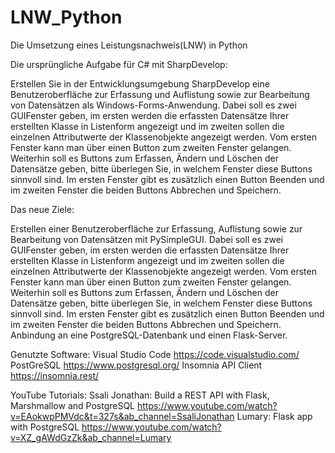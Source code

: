# LNW_Python
Die Umsetzung eines Leistungsnachweis(LNW) in Python

Die ursprüngliche Aufgabe für C# mit SharpDevelop:

Erstellen Sie in der Entwicklungsumgebung SharpDevelop eine Benutzeroberfläche zur Erfassung und
Auflistung sowie zur Bearbeitung von Datensätzen als Windows-Forms-Anwendung. Dabei soll es zwei GUIFenster geben, im ersten werden die erfassten Datensätze Ihrer erstellten Klasse in Listenform angezeigt
und im zweiten sollen die einzelnen Attributwerte der Klassenobjekte angezeigt werden. Vom ersten
Fenster kann man über einen Button zum zweiten Fenster gelangen. Weiterhin soll es Buttons zum Erfassen,
Ändern und Löschen der Datensätze geben, bitte überlegen Sie, in welchem Fenster diese Buttons sinnvoll
sind. Im ersten Fenster gibt es zusätzlich einen Button Beenden und im zweiten Fenster die beiden Buttons
Abbrechen und Speichern. 

Das neue Ziele:

Erstellen einer Benutzeroberfläche zur Erfassung, Auflistung sowie zur Bearbeitung von Datensätzen mit PySimpleGUI.
Dabei soll es zwei GUIFenster geben, im ersten werden die erfassten Datensätze Ihrer erstellten Klasse in Listenform angezeigt
und im zweiten sollen die einzelnen Attributwerte der Klassenobjekte angezeigt werden. Vom ersten
Fenster kann man über einen Button zum zweiten Fenster gelangen. Weiterhin soll es Buttons zum Erfassen,
Ändern und Löschen der Datensätze geben, bitte überlegen Sie, in welchem Fenster diese Buttons sinnvoll
sind. Im ersten Fenster gibt es zusätzlich einen Button Beenden und im zweiten Fenster die beiden Buttons
Abbrechen und Speichern. 
Anbindung an eine PostgreSQL-Datenbank und einen Flask-Server.


Genutzte Software:
Visual Studio Code
https://code.visualstudio.com/
PostGreSQL
https://www.postgresql.org/
Insomnia API Client
https://insomnia.rest/

YouTube Tutorials:
Ssali Jonathan: Build a REST API with Flask, Marshmallow and PostgreSQL
https://www.youtube.com/watch?v=EAokwpPMVdc&t=327s&ab_channel=SsaliJonathan
Lumary: Flask app with PostgreSQL
https://www.youtube.com/watch?v=XZ_gAWdGzZk&ab_channel=Lumary
